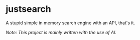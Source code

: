 # justsearch
A stupid simple in memory search engine with an API, that's it.

_Note: This project is mainly written with the use of AI._
